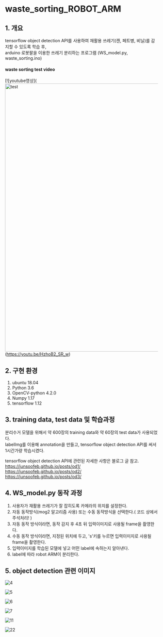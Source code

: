 # waste_sorting_ROBOT_ARM
 

## 1. 개요

tensorflow object detection API를 사용하여 재활용 쓰레기(캔, 페트병, 비닐)를 감지할 수 있도록 학습 후,  
arduino 로봇팔을 이용한 쓰레기 분리하는 프로그램 (WS_model.py, waste_sorting.ino)  

#### waste sorting test video

[![youtube영상](<img width="884" alt="test" src="https://user-images.githubusercontent.com/46870741/72788373-25214900-3c75-11ea-8ba0-1607e2e961ef.png">(https://youtu.be/HzhoB2_SR_w)


## 2. 구현 환경

1) ubuntu 18.04
2) Python 3.6
3) OpenCV-python 4.2.0
4) Numpy 1.17
5) tensorflow 1.12

## 3. training data, test data 및 학습과정

분리수거 모델을 위해서 약 600장의 training data와 약 60장의 test data가 사용되었다.  
labelImg를 이용해 annotation을 만들고, tensorflow object detection API를 써서 1시간가량 학습시켰다.

tensorflow object detection API에 관련된 자세한 사항은 블로그 글 참고.  
<https://junsoofeb.github.io/posts/od1/>   
<https://junsoofeb.github.io/posts/od2/>  
<https://junsoofeb.github.io/posts/od3/>  

## 4. WS_model.py  동작 과정

1) 사용자가 재활용 쓰레기가 잘 잡히도록 카메라의 위치를 설정한다.    
2) 자동 동작방식(mog2 알고리즘 사용) 또는  수동 동작방식을 선택한다.( 코드 상에서 주석처리! )   
3) 자동 동작 방식이라면, 동작 감지 후 4초 뒤 입력이미지로 사용될 frame을 촬영한다.  
4) 수동 동작 방식이라면, 지정된 위치에 두고, 's'키를 누르면 입력이미지로 사용될 frame을 촬영한다.  
5) 입력이미지를 학습된 모델에 넣고 어떤 label에 속하는지 알아낸다.  
6) label에 따라 robot ARM이 분리한다.

## 5. object detection 관련 이미지

![4](https://user-images.githubusercontent.com/46870741/72787225-db376380-3c72-11ea-8785-4035511e9be4.png)

![5](https://user-images.githubusercontent.com/46870741/72787227-db376380-3c72-11ea-80f0-038f8409fae4.png)

![6](https://user-images.githubusercontent.com/46870741/72787229-dbcffa00-3c72-11ea-8cf8-97e77ba82493.png)

![7](https://user-images.githubusercontent.com/46870741/72787230-dbcffa00-3c72-11ea-80b5-4ba43e6afd51.png)

![11](https://user-images.githubusercontent.com/46870741/72787231-dbcffa00-3c72-11ea-8ada-29cbec23016a.png)

![22](https://user-images.githubusercontent.com/46870741/72787232-dbcffa00-3c72-11ea-9c0b-36669721ec2b.png)
